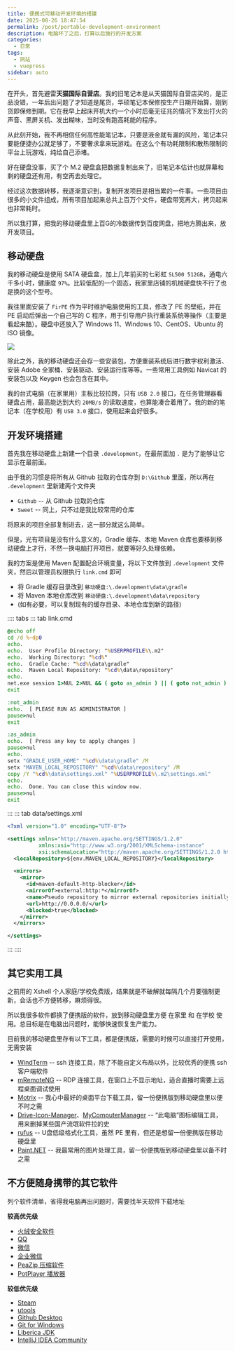 ```yaml
---
title: 便携式可移动开发环境的搭建
date: 2025-08-26 18:47:54
permalink: /post/portable-development-environment
description: 电脑坏了之后，打算以后施行的开发方案
categories: 
  - 日常
tags: 
  - 网站
  - vuepress
sidebar: auto
---
```


在开头，首先避雷**天猫国际自营店**。我的旧笔记本是从天猫国际自营店买的，是正品没错，一年后出问题了才知道是尾货，华硕笔记本保修按生产日期开始算，刚到货即保修到期。它在我早上起床开机大约一个小时后毫无征兆的情况下发出打火的声音、黑屏关机、发出糊味，当时没有跑高耗能的程序。

从此刻开始，我不再相信任何高性能笔记本，只要是液金就有漏的风险，笔记本只要能便捷办公就足够了，不要奢求拿来玩游戏。在这么个有功耗限制和散热限制的平台上玩游戏，纯给自己添堵。

好在硬盘没事，买了个 M.2 硬盘盒把数据复制出来了，旧笔记本估计也就屏幕和剩的硬盘还有用，有空再去处理它。

经过这次数据转移，我逐渐意识到，复制开发项目是相当累的一件事。一些项目由很多的小文件组成，所有项目加起来总共上百万个文件，硬盘带宽再大，拷贝起来也非常耗时。

所以我打算，把我的移动硬盘里上百G的冷数据传到百度网盘，把地方腾出来，放开发项目。

## 移动硬盘

我的移动硬盘是使用 SATA 硬盘盒，加上几年前买的七彩虹 `SL500 512GB`，通电六千多小时，健康度 `97%`。比较低配的一个固态，我家里店铺的机械硬盘快不行了也是换的这个型号。

我往里面安装了 `FirPE` 作为平时维护电脑使用的工具，修改了 PE 的壁纸，并在 PE 启动后弹出一个自己写的 C 程序，用于引导用户执行重装系统等操作（主要是看起来酷）。硬盘中还放入了 Windows 11、Windows 10、CentOS、Ubuntu 的 ISO 镜像。

![](https://pic1.imgdb.cn/item/68ad97cf58cb8da5c852a421.png)

除此之外，我的移动硬盘还会存一些安装包，方便重装系统后进行数字权利激活、安装 Adobe 全家桶、安装驱动、安装运行库等等。一些常用工具例如 Navicat 的安装包以及 Keygen 也会包含在其中。

我的台式电脑（在家里用）主板比较拉跨，只有 `USB 2.0` 接口，在任务管理器看硬盘占用，最高能达到大约 `20MB/s` 的读取速度，也算能凑合着用了。我的新的笔记本（在学校用）有 `USB 3.0` 接口，使用起来会好很多。

## 开发环境搭建

首先我在移动硬盘上新建一个目录 `.development`，在最前面加 `.` 是为了能够让它显示在最前面。

由于我的习惯是将所有从 Github 拉取的仓库存到 `D:\Github` 里面，所以再在 `.development` 里新建两个文件夹
+ `Github` -- 从 Github 拉取的仓库
+ `Sweet` -- 同上，只不过是我比较常用的仓库

将原来的项目全部复制进去，这一部分就这么简单。

但是，光有项目是没有什么意义的，Gradle 缓存、本地 Maven 仓库也要移到移动硬盘上才行，不然一换电脑打开项目，就要等好久处理依赖。

我的方案是使用 Maven 配置配合环境变量，将以下文件放到 `.development` 文件夹，然后以管理员权限执行 `link.cmd` 即可
+ 将 Gradle 缓存目录改到 `移动硬盘:\.development\data\gradle`
+ 将 Maven 本地仓库改到 `移动硬盘:\.development\data\repository`
+ (如有必要，可以复制现有的缓存目录、本地仓库到新的路径)

:::: tabs
::: tab link.cmd

```bat
@echo off
cd /d %~dp0
echo.
echo.  User Profile Directory: "%USERPROFILE%\.m2"
echo.  Working Directory: "%cd%"
echo.  Gradle Cache: "%cd%\data\gradle"
echo.  Maven Local Repository: "%cd%\data\repository"
echo.
net.exe session 1>NUL 2>NUL && ( goto as_admin ) || ( goto not_admin )
exit

:not_admin
echo.  [ PLEASE RUN AS ADMINISTRATOR ]
pause>nul
exit

:as_admin
echo.  [ Press any key to apply changes ]
pause>nul
echo.
setx "GRADLE_USER_HOME" "%cd%\data\gradle" /M
setx "MAVEN_LOCAL_REPOSITORY" "%cd%\data\repository" /M
copy /Y "%cd%\data\settings.xml" "%USERPROFILE%\.m2\settings.xml"
echo.
echo.  Done. You can close this window now.
pause>nul
exit

```

:::
::: tab data/settings.xml

```xml
<?xml version="1.0" encoding="UTF-8"?>

<settings xmlns="http://maven.apache.org/SETTINGS/1.2.0"
          xmlns:xsi="http://www.w3.org/2001/XMLSchema-instance"
          xsi:schemaLocation="http://maven.apache.org/SETTINGS/1.2.0 https://maven.apache.org/xsd/settings-1.2.0.xsd">
  <localRepository>${env.MAVEN_LOCAL_REPOSITORY}</localRepository>

  <mirrors>
    <mirror>
      <id>maven-default-http-blocker</id>
      <mirrorOf>external:http:*</mirrorOf>
      <name>Pseudo repository to mirror external repositories initially using HTTP.</name>
      <url>http://0.0.0.0/</url>
      <blocked>true</blocked>
    </mirror>
  </mirrors>

</settings>
```

:::
::::

## 其它实用工具

之前用的 Xshell 个人家庭/学校免费版，结果就是不破解就每隔几个月要强制更新，会话也不方便转移，麻烦得很。

所以我很多软件都换了便携版的软件，放到移动硬盘里方便 在家里 和 在学校 使用。总目标是在电脑出问题时，能够快速恢复生产能力。

目前我的移动硬盘里存有以下工具，都是便携版，需要的时候可以直接打开使用，无需安装
+ [WindTerm](https://github.com/kingToolbox/WindTerm/releases) -- ssh 连接工具，除了不能自定义布局以外，比较优秀的便携 ssh 客户端软件
+ [mRemoteNG](https://github.com/mRemoteNG/mRemoteNG/releases) -- RDP 连接工具，在窗口上不显示地址，适合直播时需要上远程桌面调试使用
+ [Motrix](https://motrix.app/zh-CN/) -- 我心中最好的桌面平台下载工具，留一份便携版到移动硬盘里以便不时之需
+ [Drive-Icon-Manager](https://github.com/Return-Log/Drive-Icon-Manager/releases)、[MyComputerManager](https://github.com/1357310795/MyComputerManager/releases) -- “此电脑”图标编辑工具，用来删掉某些国产流氓软件拉的史
+ [rufus](https://rufus.ie/zh) -- U盘低级格式化工具，虽然 PE 里有，但还是想留一份便携版在移动硬盘里
+ [Paint.NET](https://github.com/paintdotnet/release/releases/latest) -- 我最常用的图片处理工具，留一份便携版到移动硬盘里以备不时之需

## 不方便随身携带的其它软件

列个软件清单，省得我电脑再出问题时，需要找半天软件下载地址

**较高优先级**
+ [火绒安全软件](https://www.huorong.cn/person)
+ [QQ](https://im.qq.com/pcqq/index.shtml)
+ [微信](https://pc.weixin.qq.com/)
+ [企业微信](https://work.weixin.qq.com/#indexDownload)
+ [PeaZip 压缩软件](https://peazip.github.io/peazip-64bit.html)
+ [PotPlayer 播放器](https://potplayer.org/category-3.html)

**较低优先级**
+ [Steam](https://store.steampowered.com/about/)
+ [utools](https://www.u-tools.cn/download/)
+ [Github Desktop](https://desktop.github.com/download/)
+ [Git for Windows](https://gitforwindows.org/)
+ [Liberica JDK](http://bell-sw.com/pages/downloads)
+ [IntelliJ IDEA Community](https://www.jetbrains.com/zh-cn/idea/download/#community-edition)
